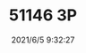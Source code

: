 ﻿---
layout: post 
title: 51146 3P
tags: MX 51146
categories: housing-terminal
overview: 
series: 
part_number: 0529-1
thumb_img: 
small_img: static/202106/529-20210605.jpg
date: 2021/6/5 9:32:27
---



